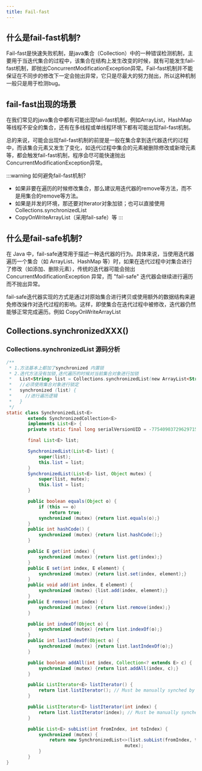 ```yaml
---
title: Fail-fast
---
```


## 什么是fail-fast机制?
Fail-fast是快速失败机制，是java集合（Collection）中的一种错误检测机制，主要用于当迭代集合的过程中，该集合在结构上发生改变的时候，就有可能发生fail-fast机制，即抛出ConcurrentModificationException异常。Fail-fast机制并不能保证在不同步的修改下一定会抛出异常，它只是尽最大的努力抛出，所以这种机制一般只是用于检测bug。

## fail-fast出现的场景
在我们常见的java集合中都有可能出现fail-fast机制，例如ArrayList，HashMap等线程不安全的集合，还有在多线程或单线程环境下都有可能出现fail-fast机制。

总的来说，可能会出现fail-fast机制的前提是一般在集合拿到迭代器迭代的过程中，而该集合元素又发生了变化，如迭代过程中集合的元素被删除修改或新增元素等，都会触发fail-fast机制，程序会尽可能快速抛出ConcurrentModificationException异常。

:::warning 如何避免fail-fast机制?
- 如果非要在遍历的时候修改集合，那么建议用迭代器的remove等方法，而不是用集合的remove等方法。
- 如果是并发的环境，那还要对Iterator对象加锁；也可以直接使用Collections.synchronizedList
- CopyOnWriteArrayList（采用fail-safe）等
:::

## 什么是fail-safe机制?
在 Java 中，fail-safe通常用于描述一种迭代器的行为。具体来说，当使用迭代器遍历一个集合（如 ArrayList、HashMap 等）时，如果在迭代过程中对集合进行了修改（如添加、删除元素），传统的迭代器可能会抛出 ConcurrentModificationException 异常，而 "fail-safe" 迭代器会继续进行遍历而不抛出异常。

fail-safe迭代器实现的方式是通过对原始集合进行拷贝或使用额外的数据结构来避免修改操作对迭代过程的影响。这样，即使集合在迭代过程中被修改，迭代器仍然能够正常完成遍历。例如 CopyOnWriteArrayList


## Collections.synchronizedXXX() <Badge text="已不推荐使用" type="warning"/>
### Collections.synchronizedList 源码分析
```java
/**
 * 1.方法基本上都加了synchronized 内置锁
 * 2.迭代方法没有加锁,迭代遍历的时候对当前集合对象进行加锁
 *   List<String> list = Collections.synchronizedList(new ArrayList<String>());
 *   //必须使用集合对象进行锁定
 *   synchronized (list) {
 *     //进行遍历逻辑
 *   } 
 */
static class SynchronizedList<E>
        extends SynchronizedCollection<E>
        implements List<E> {
        private static final long serialVersionUID = -7754090372962971524L;

        final List<E> list;

        SynchronizedList(List<E> list) {
            super(list);
            this.list = list;
        }
        SynchronizedList(List<E> list, Object mutex) {
            super(list, mutex);
            this.list = list;
        }

        public boolean equals(Object o) {
            if (this == o)
                return true;
            synchronized (mutex) {return list.equals(o);}
        }
        public int hashCode() {
            synchronized (mutex) {return list.hashCode();}
        }

        public E get(int index) {
            synchronized (mutex) {return list.get(index);}
        }
        public E set(int index, E element) {
            synchronized (mutex) {return list.set(index, element);}
        }
        public void add(int index, E element) {
            synchronized (mutex) {list.add(index, element);}
        }
        public E remove(int index) {
            synchronized (mutex) {return list.remove(index);}
        }

        public int indexOf(Object o) {
            synchronized (mutex) {return list.indexOf(o);}
        }
        public int lastIndexOf(Object o) {
            synchronized (mutex) {return list.lastIndexOf(o);}
        }

        public boolean addAll(int index, Collection<? extends E> c) {
            synchronized (mutex) {return list.addAll(index, c);}
        }

        public ListIterator<E> listIterator() {
            return list.listIterator(); // Must be manually synched by user
        }

        public ListIterator<E> listIterator(int index) {
            return list.listIterator(index); // Must be manually synched by user
        }

        public List<E> subList(int fromIndex, int toIndex) {
            synchronized (mutex) {
                return new SynchronizedList<>(list.subList(fromIndex, toIndex),
                                            mutex);
            }
        }
}
```

